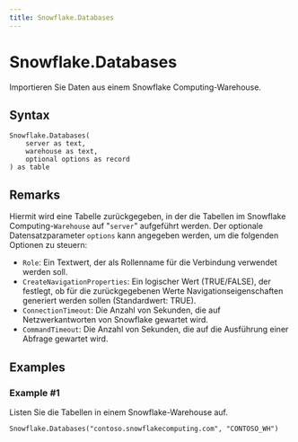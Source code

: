 ```yaml
---
title: Snowflake.Databases
---
```


# Snowflake.Databases


Importieren Sie Daten aus einem Snowflake Computing-Warehouse.


## Syntax

```powerquery
Snowflake.Databases(
    server as text,
    warehouse as text,
    optional options as record
) as table
```


## Remarks

Hiermit wird eine Tabelle zurückgegeben, in der die Tabellen im Snowflake Computing-<code>Warehouse</code> auf "<code>server</code>" aufgeführt werden. Der optionale Datensatzparameter <code>options</code> kann angegeben werden, um die folgenden Optionen zu steuern:<ul><li><code>Role</code>: Ein Textwert, der als Rollenname für die Verbindung verwendet werden soll.</li><li><code>CreateNavigationProperties</code>: Ein logischer Wert (TRUE/FALSE), der festlegt, ob für die zurückgegebenen Werte Navigationseigenschaften generiert werden sollen (Standardwert: TRUE).</li><li><code>ConnectionTimeout</code>: Die Anzahl von Sekunden, die auf Netzwerkantworten von Snowflake gewartet wird.</li><li><code>CommandTimeout</code>: Die Anzahl von Sekunden, die auf die Ausführung einer Abfrage gewartet wird.</li></ul>    


## Examples

### Example #1 
Listen Sie die Tabellen in einem Snowflake-Warehouse auf.
```powerquery
Snowflake.Databases("contoso.snowflakecomputing.com", "CONTOSO_WH")
```



